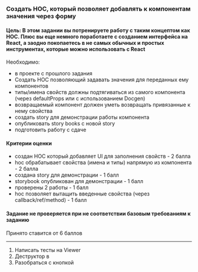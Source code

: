 ### Создать HOC, который позволяет добавлять к компонентам значения через форму

#### Цель: В этом задании вы потренируете работу с таким концептом как HOC. Плюс вы еще немного поработаете с созданием интерфейса на React, а заодно покопаетесь в не самых обычных и простых инструментах, которые можно использовать с React

Необходимо:

- в проекте с прошлого задания
- Создать HOC позволяющий задавать значения для переданных ему компонентов
- типы/имена свойств должны подтягиваться из самого компонента (через defaultProps или с использованием Docgen)
- возвращаемый компонент должен уметь возвращать привязанные к нему свойства
- создать story для демонстрации работы компонента
- опубликовать story books c новой story
- подготовить работу с сдаче

#### Критерии оценки

- создан HOC который добавляет UI для заполнения свойств - 2 балла
- hoc обрабатывает свойства (имена и типы) напрямую из компонента - 2 балла
- создана story для демонстрации - 1 балл
- storybook опубликован для демонстрации - 1 балл
- проверены 2 работы - 1 балл
- hoc позволяет вытащить введенные свойства (через callback/ref/method) - 1 балл

#### Задание не проверяется при не соответствии базовым требованиям к заданию

Принято ставится от 6 баллов

---

1. Написать тесты на Viewer
2. Деструктор в
3. Разобраться с кнопкой
